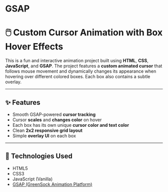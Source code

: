 # GSAP
# 🖱️ Custom Cursor Animation with Box Hover Effects

This is a fun and interactive animation project built using **HTML**, **CSS**, **JavaScript**, and **GSAP**. The project features a **custom animated cursor** that follows mouse movement and dynamically changes its appearance when hovering over different colored boxes. Each box also contains a subtle overlay.

---

## ✨ Features

- Smooth GSAP-powered **cursor tracking**
- Cursor **scales** and **changes color** on hover
- Each box has its own unique **cursor color and text color**
- Clean **2x2 responsive grid layout**
- Simple **overlay UI** on each box

---


## 🚀 Technologies Used

- HTML5
- CSS3
- JavaScript (Vanilla)
- [GSAP (GreenSock Animation Platform)](https://greensock.com/gsap/)
